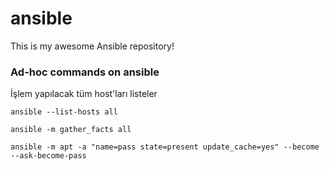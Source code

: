 # ansible

This is my awesome Ansible repository!

### Ad-hoc commands on ansible

İşlem yapılacak tüm host'ları listeler

`ansible --list-hosts all`

`ansible -m gather_facts all`

`ansible -m apt -a "name=pass state=present update_cache=yes" --become --ask-become-pass`

